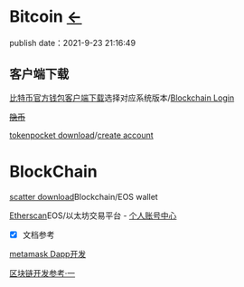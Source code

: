 # Bitcoin  [←](index.md)

publish date：2021-9-23 21:16:49

## 客户端下载

[比特币官方钱包客户端下载](https://bitcoin.org/zh_CN/download)选择对应系统版本/[Blockchain Login](https://login.blockchain.com/#/login)

~~[隐币](https://yin.bi)~~

[tokenpocket download](https://www.tokenpocket.pro/)/[create account](https://account.tokenpocket.pro/#/)

# BlockChain

[scatter download](https://get-scatter.com/download)Blockchain/EOS wallet

[Etherscan](https://etherscan.io/)EOS/以太坊交易平台 - [个人账号中心](https://etherscan.io/myaccount)

- [X] 文档参考
 
[metamask Dapp开发](https://docs.metamask.io/guide/create-dapp.html#project-setup)
 
[区块链开发参考·一](https://blog.csdn.net/bug_maker_9527/article/details/78741902)





